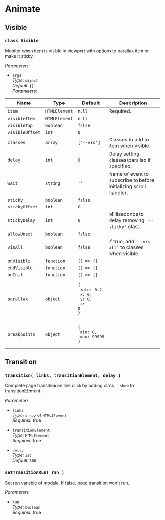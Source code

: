 # Animate

## Visible

### `class Visible`

Monitor when item is visible in viewport with options to parallax item or make it sticky.

_Parameters:_

* `args`  
_Type:_ `object`  
_Default:_ `{}`  
_Parameters:_

| Name | Type | Default | Description
|--|--|--|--|
| `item` | `HTMLElement` | `null` | Required.
| `visibleItem` | `HTMLElement` | `null` |
| `visibleTop` | `boolean` | `false` |
| `visibleOffset` | `int` | `0` |
| `classes` | `array` | `['--vis']` | Classes to add to item when visible.
| `delay` | `int` | `0` | Delay setting classes/parallax if specified.
| `wait` | `string` | `''` | Name of event to subscribe to before initializing scroll handler.
| `sticky` | `boolean` | `false` |
| `stickyOffset` | `int` | `0` |
| `stickyDelay` | `int` | `0` | Milliseconds to delay removing `'--sticky'` class.
| `allowUnset` | `boolean` | `false` |
| `visAll` | `boolean` | `false` | If true, add `'--vis-all'` to classes when visible.
| `onVisible` | `function` | `() => {}` |
| `endVisible` | `function` | `() => {}` |
| `onInit` | `function` | `() => {}` |
| `parallax` | `object` | <pre lang="js">{<br>&nbsp;rate: 0.2,<br>&nbsp;x: 0,<br>&nbsp;y: 0,<br>&nbsp;z: 0<br>}</pre> |
| `breakpoints` | `object` | <pre lang="js">{<br>&nbsp;min: 0,<br>&nbsp;max: 99999<br>}</pre> |

## Transition

### `transition( links, transitionElement, delay )`

Complete page transition on link click by adding class `--show` to transitionElement.

_Parameters:_

* `links`  
_Type:_ `array` of `HTMLElement`  
_Required:_ true

* `transitionElement`  
_Type:_ `HTMLElement`  
_Required:_ true

* `delay`  
_Type:_ `int`  
_Default:_ `800`

### `setTransitionRun( run )`

Set run variable of module. If false, page transition won't run.

_Parameters:_

* `run`  
_Type:_ `boolean`  
_Required:_ true
